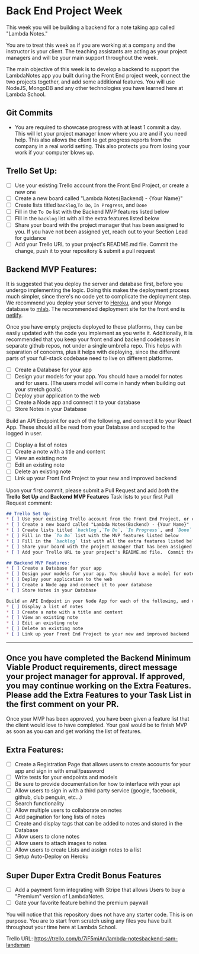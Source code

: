 # Back End Project Week
This week you will be building a backend for a note taking app called "Lambda Notes."

You are to treat this week as if you are working at a company and the instructor is your client.  The teaching assistants are acting as your project managers and will be your main support throughout the week.

The main objective of this week is to develop a backend to support the LambdaNotes app you built during the Front End project week, connect the two projects together, and add some additional features. You will use NodeJS, MongoDB and any other technologies you have learned here at Lambda School.

## Git Commits
* You are required to showcase progress with at least 1 commit a day.  This will let your project manager know where you are and if you need help.  This also allows the client to get progress reports from the company in a real world setting. This also protects you from losing your work if your computer blows up.

## Trello Set Up:
* [ ] Use your existing Trello account from the Front End Project, or create a new one
* [ ] Create a new board called "Lambda Notes(Backend) - {Your Name}"
* [ ] Create lists titled `backlog`,`To Do`, `In Progress`, and `Done`
* [ ] Fill in the `To Do` list with the Backend MVP features listed below
* [ ] Fill in the `backlog` list with all the extra features listed below
* [ ] Share your board with the project manager that has been assigned to you.  If you have not been assigned yet, reach out to your Section Lead for guidance
* [ ] Add your Trello URL to your project's README.md file.  Commit the change, push it to your repository & submit a pull request

## Backend MVP Features:
It is suggested that you deploy the server and database first, before you undergo implementing the logic. Doing this makes the deployment process much simpler, since there's no code yet to complicate the deployment step. We recommend you deploy your server to [Heroku](https://devcenter.heroku.com/articles/getting-started-with-nodejs#introduction), and your Mongo database to [mlab](https://docs.mlab.com/). The recommended deployment site for the front end is [netlify](https://www.netlify.com/blog/2016/09/29/a-step-by-step-guide-deploying-on-netlify/). 

Once you have empty projects deployed to these platforms, they can be easily updated with the code you implement as you write it. Additionally, it is recommended that you keep your front end and backend codebases in separate github repos, not under a single umbrella repo. This helps with separation of concerns, plus it helps with deploying, since the different parts of your full-stack codebase need to live on different platforms. 

* [ ] Create a Database for your app
* [ ] Design your models for your app. You should have a model for notes and for users. (The users model will come in handy when building out your stretch goals).
* [ ] Deploy your application to the web
* [ ] Create a Node app and connect it to your database
* [ ] Store Notes in your Database

Build an API Endpoint for each of the following, and connect it to your React App. These should all be read from your Database and scoped to the logged in user.
* [ ] Display a list of notes
* [ ] Create a note with a title and content
* [ ] View an existing note
* [ ] Edit an existing note
* [ ] Delete an existing note
* [ ] Link up your Front End Project to your new and improved backend

Upon your first commit, please submit a Pull Request and add _both_ the **Trello Set Up** and **Backend MVP Features** Task lists to your first Pull Request comment:

```markdown
## Trello Set Up:
* [ ] Use your existing Trello account from the Front End Project, or create a new one
* [ ] Create a new board called "Lambda Notes(Backend) - {Your Name}"
* [ ] Create lists titled `backlog`,`To Do`, `In Progress`, and `Done`
* [ ] Fill in the `To Do` list with the MVP features listed below
* [ ] Fill in the `backlog` list with all the extra features listed below
* [ ] Share your board with the project manager that has been assigned to you.  If you have not been assigned yet, reach out to your Section Lead for guidance
* [ ] Add your Trello URL to your project's README.md file.  Commit the change, push it to your repository & submit a pull request

## Backend MVP Features:
* [ ] Create a Database for your app
* [ ] Design your models for your app. You should have a model for notes and for users. (The users model will come in handy when building out your stretch goals).
* [ ] Deploy your application to the web
* [ ] Create a Node app and connect it to your database
* [ ] Store Notes in your Database

Build an API Endpoint in your Node App for each of the following, and connect them to your React App. These should all be read from your Database and scoped to the logged in user.
* [ ] Display a list of notes
* [ ] Create a note with a title and content
* [ ] View an existing note
* [ ] Edit an existing note
* [ ] Delete an existing note
* [ ] Link up your Front End Project to your new and improved backend
```

***
## Once you have completed the Backend Minimum Viable Product requirements, direct message your project manager for approval.  If approved, you may continue working on the Extra Features. Please add the Extra Features to your Task List in the first comment on your PR.

Once your MVP has been approved, you have been given a feature list that the client would love to have completed.  Your goal would be to finish MVP as soon as you can and get working the list of features.

## Extra Features:
* [ ] Create a Registration Page that allows users to create accounts for your app and sign in with email/password
* [ ] Write tests for your endpoints and models
* [ ] Be sure to provide documentation for how to interface with your api
* [ ] Allow users to sign in with a third party service (google, facebook, github, club penguin, etc...)
* [ ] Search functionality
* [ ] Allow multiple users to collaborate on notes
* [ ] Add pagination for long lists of notes
* [ ] Create and display tags that can be added to notes and stored in the Database
* [ ] Allow users to clone notes
* [ ] Allow users to attach images to notes
* [ ] Allow users to create Lists and assign notes to a list
* [ ] Setup Auto-Deploy on Heroku

## Super Duper Extra Credit Bonus Features
* [ ] Add a payment form integrating with Stripe that allows Users to buy a "Premium" version of LambdaNotes.
* [ ] Gate your favorite feature behind the premium paywall

You will notice that this repository does not have any starter code.  This is on purpose.  You are to start from scratch using any files you have built throughout your time here at Lambda School.

Trello URL: https://trello.com/b/7iF5miAn/lambda-notesbackend-sam-landsman